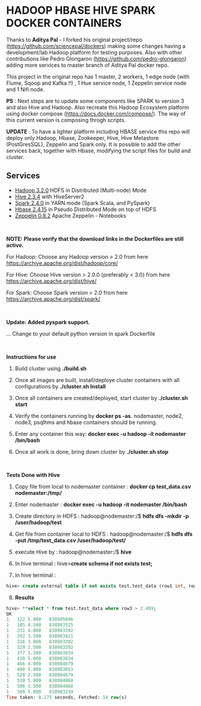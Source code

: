 # HADOOP HBASE HIVE SPARK DOCKER CONTAINERS

Thanks to **Aditya Pal** - I forked his original project/repo (https://github.com/sciencepal/dockers) making some changes having a development/lab Hadoop platform for testing purposes. Also with other contributions like Pedro Glongaron (https://github.com/pedro-glongaron) adding more services to master branch of Aditya Pal docker repo.

This project in the original repo has 1 master, 2 workers, 1 edge node (with Flume, Sqoop and Kafka !!) , 1 Hue service node, 1 Zeppelin service node and 1 Nifi node.

**PS** : Next steps are to update some components like SPARK to version 3 and also Hive and Hadoop. Also recreate this Hadoop Ecosystem platform using docker compose (https://docs.docker.com/compose/). The way of this current version is composing throgh scripts.

**UPDATE** : To have a lighter platform including HBASE service this repo will deploy only Hadoop, Hbase, Zookeeper, Hive, Hive Metastore (PostGresSQL), Zeppelin and Spark only. It is possible to add the other services back, together with Hbase, modifying the script files for build and cluster.

## Services

* [Hadoop 3.2.0](http://hadoop.apache.org/docs/r3.2.0/) HDFS in  Distributed (Multi-node) Mode
* [Hive 2.3.4](http://hive.apache.org/) with HiveServer2
* [Spark 2.4.0](https://spark.apache.org/docs/2.4.0/) in YARN mode (Spark Scala, and PySpark)
* [Hbase 2.4.15](https://hbase.apache.org/)  in Pseudo Distributed Mode on top of HDFS
* [Zeppelin 0.8.2](https://zeppelin.apache.org/)  Apache Zeppelin - Notebooks

<br />

**NOTE: Please verify that the download links in the Dockerfiles are still active.**

For Hadoop: Choose any Hadoop version > 2.0 from here https://archive.apache.org/dist/hadoop/core/

For Hive: Choose Hive version > 2.0.0 (preferably < 3.0) from here https://archive.apache.org/dist/hive/

For Spark: Choose Spark version > 2.0 from here https://archive.apache.org/dist/spark/

<br />

**Update: Added pyspark support.**

 ... Change to your default python version in spark Dockerfile

<br />

**Instructions for use**

1. Build cluster using **./build.sh**

2. Once all images are built, install/deploye cluster containers with all configurations by **./cluster.sh Install**

3. Once all containers are created/deployed, start cluster by **./cluster.sh start**

4. Verify the containers running by **docker ps -as**. nodemaster, node2, node3, psqlhms and hbase containers should be running.

5. Enter any container this way: **docker exec -u hadoop -it nodemaster /bin/bash**

6. Once all work is done, bring down cluster by **./cluster.sh stop**

<br />

**Tests Done with Hive**

1. Copy file from local to nodemaster container : **docker cp test_data.csv nodemaster:/tmp/**

2. Enter nodemaster : **docker exec -u hadoop -it nodemaster /bin/bash**

3. Create directory in HDFS : hadoop@nodemaster:/$ **hdfs dfs -mkdir -p /user/hadoop/test**

4. Get file from container local to HDFS : hadoop@nodemaster:/$ **hdfs dfs -put /tmp/test_data.csv /user/hadoop/test/**

5. execute Hive by : hadoop@nodemaster:/$ **hive**

6. In hive terminal : hive>**create schema if not exists test;**

7. In hive terminal : 

```sql
hive> create external table if not exists test.test_data (row1 int, row2 int, row3 decimal(10,3), row4 int) row format delimited fields terminated by ',' stored as textfile location 'hdfs://172.20.1.1:9000/user/hadoop/test/';
```

8. **Results**
```sql
hive> **select * from test.test_data where row3 > 2.499;
OK
1	122	5.000	838985046
1	185	4.500	838983525
1	231	4.000	838983392
1	292	3.500	838983421
1	316	3.000	838983392
1	329	2.500	838983392
1	377	3.500	838983834
1	420	5.000	838983834
1	466	4.000	838984679
1	480	5.000	838983653
1	520	2.500	838984679
1	539	5.000	838984068
1	586	3.500	838984068
1	588	5.000	838983339
Time taken: 0.175 seconds, Fetched: 14 row(s)
```
